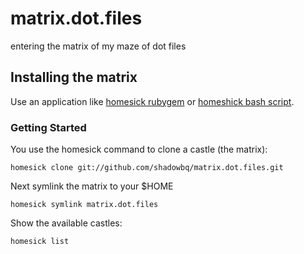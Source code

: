 matrix.dot.files
================

entering the matrix of my maze of dot files 

## Installing the matrix

Use an application like [homesick rubygem](https://github.com/technicalpickles/homesick) or [homeshick bash script](https://github.com/andsens/homeshick).

### Getting Started

You use the homesick command to clone a castle (the matrix):

```shell
homesick clone git://github.com/shadowbq/matrix.dot.files.git
```

Next symlink the matrix to your $HOME

```shell
homesick symlink matrix.dot.files
```

Show the available castles:

```shell
homesick list
```
